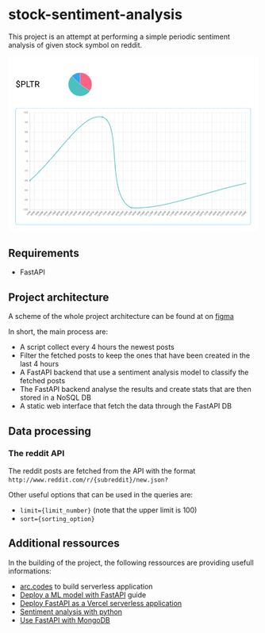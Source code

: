 # stock-sentiment-analysis

This project is an attempt at performing a simple periodic sentiment analysis of given stock symbol on reddit.

<div style="text-align:center"><img src="docs/img/web_interface_mockup.png"/></div>

## Requirements

- FastAPI

## Project architecture

A scheme of the whole project architecture can be found at on [figma](https://www.figma.com/file/hohoKkCm2DAsNAORkCqbGg/Untitled?node-id=0%3A1)

In short, the main process are:
- A script collect every 4 hours the newest posts
- Filter the fetched posts to keep the ones that have been created in the last 4 hours
- A FastAPI backend that use a sentiment analysis model to classify the fetched posts
- The FastAPI backend analyse the results and create stats that are then stored in a NoSQL DB
- A static web interface that fetch the data through the FastAPI DB 


## Data processing

### The reddit API

The reddit posts are fetched from the API with the format `http://www.reddit.com/r/{subreddit}/new.json?`

Other useful options that can be used in the queries are:
- `limit={limit_number}` (note that the upper limit is 100)
- `sort={sorting_option}`


## Additional ressources

In the building of the project, the following ressources are providing usefull informations:
- [arc.codes](https://arc.codes/) to build serverless application
- [Deploy a ML model with FastAPI](https://blockgeni.com/guide-to-fastapi-with-machine-learning-deployment/) guide
- [Deploy FastAPI as a Vercel serverless application](https://github.com/paul121/fastapi-zeit-now)
- [Sentiment analysis with python](https://medium.com/swlh/sentiment-analysis-using-python-and-nltk-library-d68caba27e1d)
- [Use FastAPI with MongoDB](https://medium.com/python-in-plain-english/how-to-use-fastapi-with-mongodb-75b43c8e541d)
